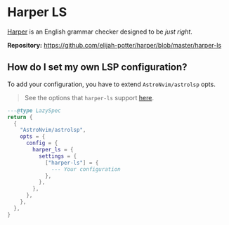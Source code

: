 # Harper LS

[Harper](https://writewithharper.com) is an English grammar checker designed to be _just right_.

**Repository:** <https://github.com/elijah-potter/harper/blob/master/harper-ls>

## How do I set my own LSP configuration?

To add your configuration, you have to extend `AstroNvim/astrolsp` opts.

> See the options that `harper-ls` support [here](https://github.com/elijah-potter/harper/blob/master/harper-ls/README.md#configuration).

```lua
---@type LazySpec
return {
  {
    "AstroNvim/astrolsp",
    opts = {
      config = {
        harper_ls = {
          settings = {
            ["harper-ls"] = {
              --- Your configuration
            },
          },
        },
      },
    },
  },
}
```

<!-- vim: set ft=markdown: -->